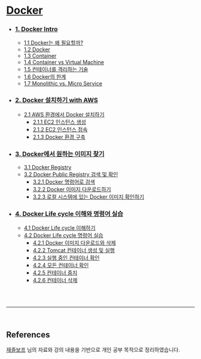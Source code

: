 # [Docker](https://docs.docker.com/)

* ### [1. Docker Intro](./DockerIntro.md)
    * [1.1 Docker는 왜 필요할까?](./DockerIntro.md#1-docker는-왜-필요할까?)
    * [1.2 Docker](./DockerIntro.md#2-docker)
    * [1.3 Container](./DockerIntro.md#3-container)
    * [1.4 Container vs Virtual Machine](./DockerIntro.md#4-container-vs-virtual-machine)  
    * [1.5 컨테이너를 격리하는 기술](./DockerIntro.md#5-컨테이너를-격리하는-기술)
    * [1.6 Docker의 한계](./DockerIntro.md#6-docker의-한계)
    * [1.7 Monolithic vs. Micro Service](./DockerIntro.md#7-monolithic-vs-micro-service)

* ### [2. Docker 설치하기 with AWS](./DockerInstall.md)  
    * [2.1 AWS 환경에서 Docker 설치하기](./DockerInstall.md#2.1-aws-환경에서-docker-설치하기)
        * [2.1.1 EC2 인스턴스 생성](./DockerInstall.md#ec2-인스턴스-생성)
        * [2.1.2 EC2 인스턴스 접속](./DockerInstall.md#ec2-인스턴스-접속)
        * [2.1.3 Docker 환경 구축](./DockerInstall.md#docker-환경-구축)
        
* ### [3. Docker에서 원하는 이미지 찾기](./DockerImage.md)
    * [3.1 Docker Registry](./DockerImage.md#docker-registry)
    * [3.2 Docker Public Registry 검색 및 확인](./DockerImage.md#2-docker-public-registry-검색-및-확인)
        * [3.2.1 Docker 명령어로 검색](./DockerImage.md#docker-명령어로-검색)
        * [3.2.2 Docker 이미지 다운로드하기](./DockerImage.md#docker-이미지-다운로드하기)
        * [3.2.3 로컬 시스템에 있는 Docker 이미지 확인하기](./DockerImage.md#로컬-시스템에-있는-docker-이미지-확인하기)

* ### [4. Docker Life cycle 이해와 명령어 실습](./DockerLifeCycle.md)
    * [4.1 Docker Life cycle 이해하기](./DockerLifeCycle.md#docker-life-cycle-이해하기)
    * [4.2 Docker Life cycle 명령어 실습](./DockerLifeCycle.md#ocker-life-cycle-명령어-실습)
        * [4.2.1 Docker 이미지 다운로드와 삭제](./DockerLifeCycle.md#4.2.1-docker-이미지-다운로드와-삭제)
        * [4.2.2 Tomcat 컨테이너 생성 및 실행](./DockerLifeCycle.md#4.2.2-tomcat-컨테이너-생성-및-실행)
        * [4.2.3 실행 중인 컨테이너 확인](./DockerLifeCycle.md#4.2.3-실행-중인-컨테이너-확인)
        * [4.2.4 모든 컨테이너 확인](./DockerLifeCycle.md#4.2.4-모든-컨테이너-확인)
        * [4.2.5 컨테이너 중지](./DockerLifeCycle.md#4.2.5-컨테이너-중지)
        * [4.2.6 컨테이너 삭제](./DockerLifeCycle.md#4.2.6-컨테이너-삭제)
 

<br/><br/>


---

<br/>

## References

[재즐보프](https://www.youtube.com/channel/UCW_PO0316aD16L3IcD34wPg) 님의 자료와 강의 내용을 기반으로 개인 공부 목적으로 정리하였습니다.  
